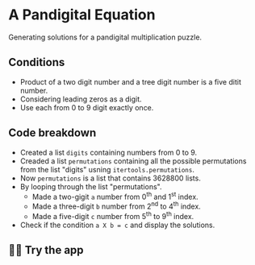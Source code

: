 # A Pandigital Equation
Generating solutions for a pandigital multiplication puzzle. 

## Conditions
- Product of a two digit number and a tree digit number is a five ditit number.
- Considering leading zeros as a digit.
- Use each from 0 to 9 digit exactly once.

## Code breakdown
- Created a list `digits` containing numbers from 0 to 9.
- Creaded a list `permutations` containing all the possible permutations from the list  "digits" usning `itertools.permutations`.
- Now `permutations` is a list that contains 3628800 lists.
- By looping through the list "permutations".
    - Made a two-gigit `a` number from 0<sup>th</sup> and 1<sup>st</sup> index.
    - Made a three-digit `b` number from 2<sup>nd</sup> to 4<sup>th</sup> index.
    - Made a five-digit `c` number from 5<sup>th</sup> to 9<sup>th</sup> index.
- Check if the condition `a X b = c` and display the solutions.

## 🧑‍💻 Try the app